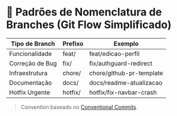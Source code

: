 # 🚀 Padrões de Nomenclatura de Branches (Git Flow Simplificado)

| Tipo de Branch | Prefixo           | Exemplo                                  |
|----------------|-------------------|------------------------------------------|
| Funcionalidade  | feat/             | feat/edicao-perfil                      |
| Correção de Bug | fix/              | fix/authguard-redirect                  |
| Infraestrutura  | chore/            | chore/github-pr-template                |
| Documentação    | docs/             | docs/readme-atualizacao                 |
| Hotfix Urgente  | hotfix/           | hotfix/fix-navbar-crash                 |

> Convention baseado no [Conventional Commits](https://www.conventionalcommits.org/en/v1.0.0/).
